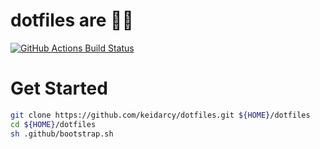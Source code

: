 # dotfiles are 🦄🦄
[![GitHub Actions Build Status](https://github.com/keidarcy/dotfiles/workflows/test%20dotfiles/badge.svg)](https://github.com/keidarcy/dotfiles/actions?workflow=test%20dotfiles)

# Get Started

```sh
git clone https://github.com/keidarcy/dotfiles.git ${HOME}/dotfiles
cd ${HOME}/dotfiles
sh .github/bootstrap.sh
```
